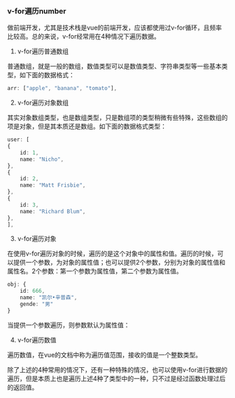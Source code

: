 ### v-for遍历number

做前端开发，尤其是技术栈是vue的前端开发，应该都使用过v-for循环，且频率比较高。总的来说，v-for经常用在4种情况下遍历数据。

1. v-for遍历普通数组

普通数组，就是一般的数组，数值类型可以是数值类型、字符串类型等一些基本类型，如下面的数据格式：

```ts
arr: ["apple", "banana", "tomato"],
```

2. v-for遍历对象数组

其实对象数组类型，也是数组类型，只是数组项的类型稍微有些特殊，这些数组的项是对象，但是其本质还是数组。如下面的数据格式类型：

```ts
user: [
{
    id: 1,
    name: "Nicho",
},
{
    id: 2,
    name: "Matt Frisbie",
},
{
    id: 3,
    name: "Richard Blum",
},
],
```

3. v-for遍历对象

在使用v-for遍历对象的时候，遍历的是这个对象中的属性和值。遍历的时候，可以提供一个参数，为对象的属性值；也可以提供2个参数，分别为对象的属性值和属性名。2个参数：第一个参数为属性值，第二个参数为属性值。

```ts
obj: {
    id: 666,
    name: "凯尔•辛普森",
    gende: "男"
}
```

当提供一个参数遍历，则参数默认为属性值：



4. v-for遍历数值

遍历数值，在vue的文档中称为遍历值范围，接收的值是一个整数类型。


除了上述的4种常用的情况下，还有一种特殊的情况，也可以使用v-for进行数据的遍历，但是本质上也是遍历上述4种了类型中的一种，只不过是经过函数处理过后的返回值。